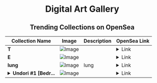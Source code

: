 <div align="center">

# Digital Art Gallery

## Trending Collections on OpenSea

| Collection Name                       | Image                                                                                     | Description                       | OpenSea Link                                                                                          |
|---------------------------------------|-------------------------------------------------------------------------------------------|-----------------------------------|--------------------------------------------------------------------------------------------------------|
| **T** | ![Image](https://i.seadn.io/s/raw/files/996913debefdf1bfb635c222ad2c92ea.jpg?w=500&auto=format?w=200&auto=format) |  | <details><summary>Link</summary>[T](https://opensea.io/collection/t-1603)</details> |
| **E** | ![Image](https://i.seadn.io/s/raw/files/d2444d4a22b8d7f8f8604e9029550488.jpg?w=500&auto=format?w=200&auto=format) |  | <details><summary>Link</summary>[E](https://opensea.io/collection/e-1976)</details> |
| **lung** | ![Image](https://i.seadn.io/s/raw/files/aa1b8eb458003e65971b7f5585630154.png?w=500&auto=format?w=200&auto=format) | lung | <details><summary>Link</summary>[lung](https://opensea.io/collection/lung-15)</details> |
| **<details><summary>Undori #1 [Bedr...</summary>Undori #1 [Bedroom Guitar Dreams]</details>** | ![Image](https://raw.seadn.io/files/1216c58ff4e342e9da32560a1473cec4.svg?w=200&auto=format) |  | <details><summary>Link</summary>[Undori #1 [Bedroom Guitar Dreams]](https://opensea.io/collection/undori-1-bedroom-guitar-dreams)</details> |

</div>